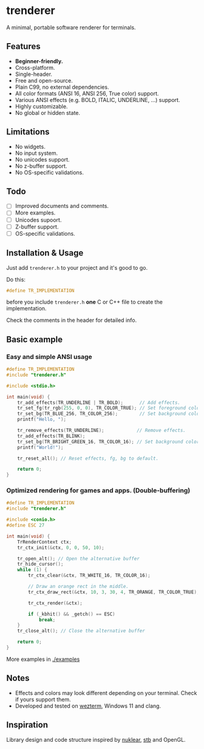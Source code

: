 # trenderer
A minimal, portable software renderer for terminals.

## Features
- **Beginner-friendly.**
- Cross-platform.
- Single-header.
- Free and open-source.
- Plain C99, no external dependencies.
- All color formats (ANSI 16, ANSI 256, True color) support.
- Various ANSI effects (e.g. BOLD, ITALIC, UNDERLINE, ...) support.
- Highly customizable.
- No global or hidden state.

## Limitations
- No widgets.
- No input system.
- No unicodes support.
- No z-buffer support.
- No OS-specific validations.

## Todo
- [ ] Improved documents and comments.
- [ ] More examples.
- [ ] Unicodes supoort.
- [ ] Z-buffer support.
- [ ] OS-specific validations.

## Installation & Usage
Just add `trenderer.h` to your project and it's good to go.

Do this:
```c
#define TR_IMPLEMENTATION
```
before you include `trenderer.h` **one** C or C++ file to create the implementation.

Check the comments in the header for detailed info.

## Basic example
### Easy and simple ANSI usage
```c
#define TR_IMPLEMENTATION
#include "trenderer.h"

#include <stdio.h>

int main(void) {
    tr_add_effects(TR_UNDERLINE | TR_BOLD);      // Add effects.
    tr_set_fg(tr_rgb(255, 0, 0), TR_COLOR_TRUE); // Set foreground color to red using rgb (True colors)
    tr_set_bg(TR_BLUE_256, TR_COLOR_256);        // Set background color to blue using ANSI 256.
    printf("Hello, ");

    tr_remove_effects(TR_UNDERLINE);            // Remove effects.
    tr_add_effects(TR_BLINK);
    tr_set_bg(TR_BRIGHT_GREEN_16, TR_COLOR_16); // Set background color to bright green using ANSI 16.
    printf("World!");

    tr_reset_all(); // Reset effects, fg, bg to default.

    return 0;
}
```
### Optimized rendering for games and apps. (Double-buffering)
```c
#define TR_IMPLEMENTATION
#include "trenderer.h"

#include <conio.h>
#define ESC 27

int main(void) {
    TrRenderContext ctx;
    tr_ctx_init(&ctx, 0, 0, 50, 10);

    tr_open_alt(); // Open the alternative buffer
    tr_hide_cursor();
    while (1) {
        tr_ctx_clear(&ctx, TR_WHITE_16, TR_COLOR_16);

        // Draw an orange rect in the middle.
        tr_ctx_draw_rect(&ctx, 10, 3, 30, 4, TR_ORANGE, TR_COLOR_TRUE);

        tr_ctx_render(&ctx);

        if (_kbhit() && _getch() == ESC)
            break;
    }
    tr_close_alt(); // Close the alternative buffer

    return 0;
}
```
More examples in [./examples](https://github.com/yz-5555/trenderer/tree/main/examples)

## Notes
- Effects and colors may look different depending on your terminal. Check if yours support them.
- Developed and tested on [wezterm](https://github.com/wezterm/wezterm), Windows 11 and clang.

## Inspiration
Library design and code structure inspired by [nuklear](https://github.com/Immediate-Mode-UI/Nuklear), [stb](https://github.com/nothings/stb) and OpenGL.
